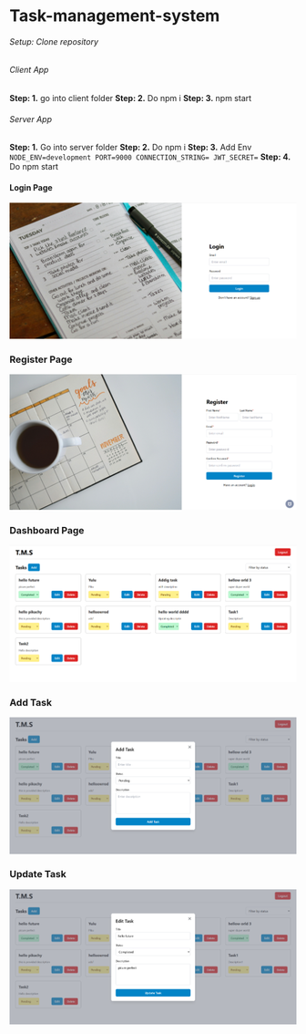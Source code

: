 # Task-management-system

###### Setup: Clone repository

###### Client App
**Step: 1.** go into client folder
**Step: 2.** Do npm i
**Step: 3.** npm start

###### Server App
**Step: 1.** Go into server folder
**Step: 2.** Do npm i
**Step: 3.** Add Env
`
    NODE_ENV=development
    PORT=9000
    CONNECTION_STRING=
    JWT_SECRET=
`
**Step: 4.** Do npm start

#### Login Page
![Login](./client//public//task/login-page.png)

### Register Page
![Register](./client//public//task/register-page.png)

### Dashboard Page
![Dashboard](./client//public//task/dashboard.png)

### Add Task
![Register](./client//public//task/add-task.png)

### Update Task
![Register](./client//public//task/update-task.png)